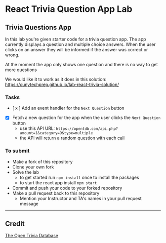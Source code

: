 # React Trivia Question App Lab

## Trivia Questions App

In this lab you're given starter code for a trivia question app. The app currently displays a question and multiple choice answers. When the user clicks on an answer they will be informed if the answer was correct or wrong.

At the moment the app only shows one question and there is no way to get more questions

We would like it to work as it does in this solution: https://cunytechprep.github.io/lab-react-trivia-solution/

### Tasks

-   [ x ] Add an event handler for the `Next Question` button
-   [x] Fetch a new question for the app when the user clicks the `Next Question` button
    -   use this API URL: `https://opentdb.com/api.php?amount=1&category=9&type=multiple`
    -   the API will return a random question with each call

### To submit

-   Make a fork of this repository
-   Clone your own fork
-   Solve the lab
    -   to get started run `npm install` once to install the packages
    -   to start the react app install `npm start`
-   Commit and push your code to your forked repository
-   Make a pull request back to this repository
    -   Mention your Instructor and TA's names in your pull request message

---

## Credit

[The Open Trivia Database](https://opentdb.com/)
